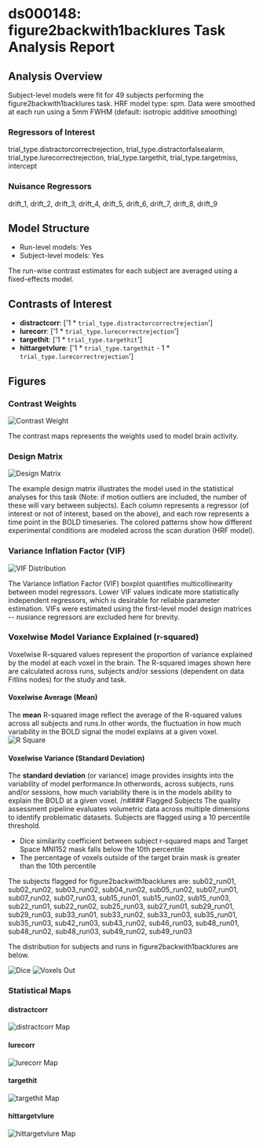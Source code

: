 # ds000148: figure2backwith1backlures Task Analysis Report
## Analysis Overview
Subject-level models were fit for 49 subjects performing the figure2backwith1backlures task.
HRF model type: spm. Data were smoothed at each run using a 5mm FWHM (default: isotropic additive smoothing)
### Regressors of Interest
trial_type.distractorcorrectrejection, trial_type.distractorfalsealarm, trial_type.lurecorrectrejection, trial_type.targethit, trial_type.targetmiss, intercept
### Nuisance Regressors
drift_1, drift_2, drift_3, drift_4, drift_5, drift_6, drift_7, drift_8, drift_9
## Model Structure
- Run-level models: Yes
- Subject-level models: Yes

The run-wise contrast estimates for each subject are averaged using a fixed-effects model.
## Contrasts of Interest
- **distractcorr**: ['1 * `trial_type.distractorcorrectrejection`']
- **lurecorr**: ['1 * `trial_type.lurecorrectrejection`']
- **targethit**: ['1 * `trial_type.targethit`']
- **hittargetvlure**: ['1 * `trial_type.targethit` - 1 * `trial_type.lurecorrectrejection`']

## Figures

### Contrast Weights
![Contrast Weight](./imgs/ds000148_task-figure2backwith1backlures_contrast-matrix.svg)

The contrast maps represents the weights used to model brain activity.

### Design Matrix
![Design Matrix](./imgs/ds000148_task-figure2backwith1backlures_design-matrix.svg)

The example design matrix illustrates the model used in the statistical analyses for this task (Note: if motion outliers are included, the number of these will vary between subjects). Each column represents a regressor (of interest or not of interest, based on the above), and each row represents a time point in the BOLD timeseries. The colored patterns show how different experimental conditions are modeled across the scan duration (HRF model).

### Variance Inflation Factor (VIF)
![VIF Distribution](./imgs/ds000148_task-figure2backwith1backlures_vif-boxplot.png)

The Variance Inflation Factor (VIF) boxplot quantifies multicollinearity between model regressors. Lower VIF values indicate more statistically independent regressors, which is desirable for reliable parameter estimation. VIFs were estimated using the first-level model design matrices -- nusiance regressors are excluded here for brevity.

### Voxelwise Model Variance Explained (r-squared)
Voxelwise R-squared values represent the proportion of variance explained by the model at each voxel in the brain. The R-squared images shown here are calculated across runs, subjects and/or sessions (dependent on data Fitlins nodes) for the study and task.

#### Voxelwise Average (Mean)
The **mean** R-squared image reflect the average of the R-squared values across all subjects and runs.In other words, the fluctuation in how much variability in the BOLD signal the model explains at a given voxel.
![R Square](./imgs/ds000148_task-figure2backwith1backlures_rsquare-mean.png)

#### Voxelwise Variance (Standard Deviation)
The **standard deviation** (or variance) image provides insights into the variability of model performance.In otherwords, across subjects, runs and/or sessions, how much variability there is in the models ability to explain the BOLD at a given voxel.
/n#### Flagged Subjects
The quality assessment pipeline evaluates volumetric data across multiple dimensions to identify problematic datasets. Subjects are flagged using a 10 percentile threshold.

  - Dice similarity coefficient between subject r-squared maps and Target Space MNI152 mask falls below the 10th percentile 
  - The percentage of voxels outside of the target brain mask is greater than the 10th percentile

The subjects flagged for figure2backwith1backlures are:
sub02_run01, sub02_run02, sub03_run02, sub04_run02, sub05_run02, sub07_run01, sub07_run02, sub07_run03, sub15_run01, sub15_run02, sub15_run03, sub22_run01, sub22_run02, sub25_run03, sub27_run01, sub29_run01, sub29_run03, sub33_run01, sub33_run02, sub33_run03, sub35_run01, sub35_run03, sub42_run03, sub43_run02, sub46_run03, sub48_run01, sub48_run02, sub48_run03, sub49_run02, sub49_run03

The distribution for subjects and runs in figure2backwith1backlures are below. 

![Dice](./imgs/ds000148_task-figure2backwith1backlures_hist-dicesimilarity.png)
![Voxels Out](./imgs/ds000148_task-figure2backwith1backlures_hist-voxoutmask.png)

### Statistical Maps

#### distractcorr
![distractcorr Map](./imgs/ds000148_task-figure2backwith1backlures_contrast-distractcorr_map.png)

#### lurecorr
![lurecorr Map](./imgs/ds000148_task-figure2backwith1backlures_contrast-lurecorr_map.png)

#### targethit
![targethit Map](./imgs/ds000148_task-figure2backwith1backlures_contrast-targethit_map.png)

#### hittargetvlure
![hittargetvlure Map](./imgs/ds000148_task-figure2backwith1backlures_contrast-hittargetvlure_map.png)
